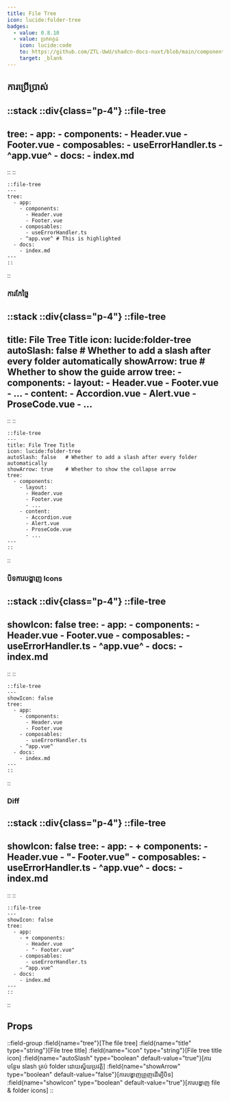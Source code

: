 ```yaml
---
title: File Tree
icon: lucide:folder-tree
badges:
  - value: 0.8.10
  - value: ប្រភពកូដ
    icon: lucide:code
    to: https://github.com/ZTL-UwU/shadcn-docs-nuxt/blob/main/components/content/FileTree.vue
    target: _blank
---
```


## ការប្រើប្រាស់

::stack
::div{class="p-4"}
  ::file-tree
  ---
  tree:
    - app:
      - components:
        - Header.vue
        - Footer.vue
      - composables:
        - useErrorHandler.ts
      - ^app.vue^
    - docs:
      - index.md
  ---
  ::
::
```mdc
::file-tree
---
tree:
  - app:
    - components:
      - Header.vue
      - Footer.vue
    - composables:
      - useErrorHandler.ts
    - ^app.vue^ # This is highlighted
  - docs:
    - index.md
---
::
```
::

### ការកែច្នៃ

::stack
::div{class="p-4"}
  ::file-tree
  ---
  title: File Tree Title
  icon: lucide:folder-tree
  autoSlash: false   # Whether to add a slash after every folder automatically
  showArrow: true    # Whether to show the guide arrow
  tree:
    - components:
      - layout:
        - Header.vue
        - Footer.vue
        - ...
      - content:
        - Accordion.vue
        - Alert.vue
        - ProseCode.vue
        - ...
  ---
  ::
::
```mdc
::file-tree
---
title: File Tree Title
icon: lucide:folder-tree
autoSlash: false   # Whether to add a slash after every folder automatically
showArrow: true    # Whether to show the collapse arrow
tree:
  - components:
    - layout:
      - Header.vue
      - Footer.vue
      - ...
    - content:
      - Accordion.vue
      - Alert.vue
      - ProseCode.vue
      - ...
---
::
```
::
### បិទការបង្ហាញ Icons

::stack
::div{class="p-4"}
  ::file-tree
  ---
  showIcon: false
  tree:
    - app:
      - components:
        - Header.vue
        - Footer.vue
      - composables:
        - useErrorHandler.ts
      - ^app.vue^
    - docs:
      - index.md
  ---
  ::
::
```mdc
::file-tree
---
showIcon: false
tree:
  - app:
    - components:
      - Header.vue
      - Footer.vue
    - composables:
      - useErrorHandler.ts
    - ^app.vue^
  - docs:
    - index.md
---
::
```
::

### Diff

::stack
::div{class="p-4"}
  ::file-tree
  ---
  showIcon: false
  tree:
    - app:
      - + components:
        - Header.vue
        - "- Footer.vue"
      - composables:
        - useErrorHandler.ts
      - ^app.vue^
    - docs:
      - index.md
  ---
  ::
::
```mdc
::file-tree
---
showIcon: false
tree:
  - app:
    - + components:
      - Header.vue
      - "- Footer.vue"
    - composables:
      - useErrorHandler.ts
    - ^app.vue^
  - docs:
    - index.md
---
::
```
::

## Props

::field-group
  :field{name="tree"}[The file tree]
  :field{name="title" type="string"}[File tree title]
  :field{name="icon" type="string"}[File tree title icon]
  :field{name="autoSlash" type="boolean" default-value="true"}[ការបន្ថែម slash គ្រប់ folder ដោយស្វ័យប្រវត្តិ]
  :field{name="showArrow" type="boolean" default-value="false"}[ការបង្ហាញព្រួញដើម្បីបិទ]
  :field{name="showIcon" type="boolean" default-value="true"}[ការបង្ហាញ file & folder icons]
::

